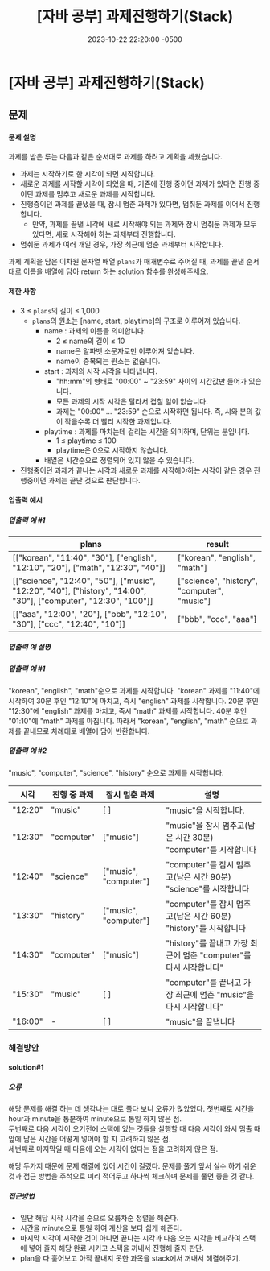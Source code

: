 ﻿---
layout: post
title:  "[자바 공부] 과제진행하기(Stack)"
date:   2023-10-22 22:20:00 -0500
tags: algorithm
category : [알고리즘]
---

# [자바 공부] 과제진행하기(Stack)

## 문제

#### 문제 설명
과제를 받은 루는 다음과 같은 순서대로 과제를 하려고 계획을 세웠습니다.

-   과제는 시작하기로 한 시각이 되면 시작합니다.
-   새로운 과제를 시작할 시각이 되었을 때, 기존에 진행 중이던 과제가 있다면 진행 중이던 과제를 멈추고 새로운 과제를 시작합니다.
-   진행중이던 과제를 끝냈을 때, 잠시 멈춘 과제가 있다면, 멈춰둔 과제를 이어서 진행합니다.
    -   만약, 과제를 끝낸 시각에 새로 시작해야 되는 과제와 잠시 멈춰둔 과제가 모두 있다면, 새로 시작해야 하는 과제부터 진행합니다.
-   멈춰둔 과제가 여러 개일 경우, 가장 최근에 멈춘 과제부터 시작합니다.

과제 계획을 담은 이차원 문자열 배열  `plans`가 매개변수로 주어질 때, 과제를 끝낸 순서대로 이름을 배열에 담아 return 하는 solution 함수를 완성해주세요.

#### 제한 사항
-   3 ≤  `plans`의 길이 ≤ 1,000
    -   `plans`의 원소는 [name, start, playtime]의 구조로 이루어져 있습니다.
        -   name : 과제의 이름을 의미합니다.
            -   2 ≤ name의 길이 ≤ 10
            -   name은 알파벳 소문자로만 이루어져 있습니다.
            -   name이 중복되는 원소는 없습니다.
        -   start : 과제의 시작 시각을 나타냅니다.
            -   "hh:mm"의 형태로 "00:00" ~ "23:59" 사이의 시간값만 들어가 있습니다.
            -   모든 과제의 시작 시각은 달라서 겹칠 일이 없습니다.
            -   과제는 "00:00" ... "23:59" 순으로 시작하면 됩니다. 즉, 시와 분의 값이 작을수록 더 빨리 시작한 과제입니다.
        -   playtime : 과제를 마치는데 걸리는 시간을 의미하며, 단위는 분입니다.
            -   1 ≤ playtime ≤ 100
            -   playtime은 0으로 시작하지 않습니다.
        -   배열은 시간순으로 정렬되어 있지 않을 수 있습니다.
-   진행중이던 과제가 끝나는 시각과 새로운 과제를 시작해야하는 시각이 같은 경우 진행중이던 과제는 끝난 것으로 판단합니다.
#### 입출력 예시
##### 입출력 예 #1

|plans|result|
|---|---|
|[["korean", "11:40", "30"], ["english", "12:10", "20"], ["math", "12:30", "40"]]|["korean", "english", "math"]|
|[["science", "12:40", "50"], ["music", "12:20", "40"], ["history", "14:00", "30"], ["computer", "12:30", "100"]]|["science", "history", "computer", "music"]|
|[["aaa", "12:00", "20"], ["bbb", "12:10", "30"], ["ccc", "12:40", "10"]]|["bbb", "ccc", "aaa"]|

##### 입출력 예 설명
##### 입출력 예 #1
"korean", "english", "math"순으로 과제를 시작합니다. "korean" 과제를 "11:40"에 시작하여 30분 후인 "12:10"에 마치고, 즉시 "english" 과제를 시작합니다. 20분 후인 "12:30"에 "english" 과제를 마치고, 즉시 "math" 과제를 시작합니다. 40분 후인 "01:10"에 "math" 과제를 마칩니다. 따라서 "korean", "english", "math" 순으로 과제를 끝내므로 차례대로 배열에 담아 반환합니다.

##### 입출력 예 #2
"music", "computer", "science", "history" 순으로 과제를 시작합니다.<br>

| 시각 | 진행 중 과제 | 잠시 멈춘 과제 | 설명 |
|---|---|---|---|
|"12:20"| "music"|[ ]|"music"을 시작합니다.|
|"12:30"| "computer"|["music"]|"music"을 잠시 멈추고(남은 시간 30분) "computer"를 시작합니다|
|"12:40"| "science"| ["music", "computer"]|"computer"를 잠시 멈추고(남은 시간 90분) "science"를 시작합니다|
|"13:30"| "history"|["music", "computer"]|"computer"를 잠시 멈추고(남은 시간 60분) "history"를 시작합니다|
|"14:30"| "computer"|["music"]|"history"를 끝내고 가장 최근에 멈춘 "computer"를 다시 시작합니다"|
|"15:30"| "music"|[ ]| "computer"를 끝내고 가장 최근에 멈춘 "music"을 다시 시작합니다"|
|"16:00"| -|[ ]|"music"을 끝냅니다|

### 해결방안

#### solution#1
<script src="https://gist.github.com/Flen-E/e12fa97605959cd9ceb6ae2eb557ebe9.js"></script>

##### 오류
해당 문제를 해결 하는 데 생각나는 대로 풀다 보니 오류가 많았었다.
첫번째로 시간을 hour과 minute을 통분하여 minute으로 통일 하지 않은 점.<br>
두번째로 다음 시각이 오기전에 스택에 있는 것들을 실행할 때 다음 시각이 와서 멈출 때 앞에 남은 시간을 어떻게 넣어야 할 지 고려하지 않은 점.<br>
세번째로 마지막일 때 다음에 오는 시각이 없다는 점을 고려하지 않은 점.<br>

해당 두가지 때문에 문제 해결에 있어 시간이 걸렸다. 문제를 풀기 앞서 실수 하기 쉬운 것과 접근 방법을 주석으로 미리 적어두고 하나씩 체크하며 문제를 풀면 좋을 것 같다.

##### 접근방법
- 일단 해당 시작 시각을 순으로 오름차순 정렬을 해준다.
- 시간을 minute으로 통일 하여 계산을 보다 쉽게 해준다.
- 마지막 시각이 시작한 것이 아니면 끝나는 시각과 다음 오는 시각을 비교하여 스택에 넣어 줄지 해당 완료 시키고 스택을 꺼내서 진행해 줄지 판단.
- plan을 다 훑어보고 아직 끝내지 못한 과목을 stack에서 꺼내서 해결해주기.
